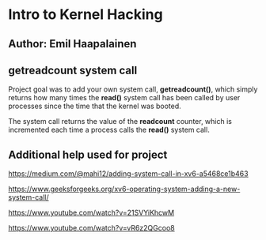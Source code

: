 # Intro to Kernel Hacking

## Author: Emil Haapalainen
## getreadcount system call

Project goal was to add your own system call, **getreadcount()**, which simply returns how many times the **read()** system call has been called by user processes since the time that the kernel was booted.

The system call returns the value of the **readcount** counter, which is incremented each time a process calls the **read()** system call.

## Additional help used for project

https://medium.com/@mahi12/adding-system-call-in-xv6-a5468ce1b463

https://www.geeksforgeeks.org/xv6-operating-system-adding-a-new-system-call/

https://www.youtube.com/watch?v=21SVYiKhcwM

https://www.youtube.com/watch?v=vR6z2QGcoo8
